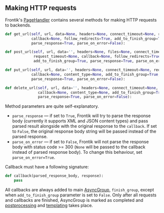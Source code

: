 ## Making HTTP requests

Frontik's [PageHandler](/frontik/handler.py) contains several methods for making HTTP requests to backends.

```python
def get_url(self, url, data=None, headers=None, connect_timeout=None, request_timeout=None,
            callback=None, follow_redirects=True, add_to_finish_group=True,
            parse_response=True, parse_on_error=False):
```

```python
def post_url(self, url, data='', headers=None, files=None, connect_timeout=None,
             request_timeout=None, callback=None, follow_redirects=True, content_type=None,
             add_to_finish_group=True, parse_response=True, parse_on_error=False):
```

```python
def put_url(self, url, data='', headers=None, connect_timeout=None, request_timeout=None,
            callback=None, content_type=None, add_to_finish_group=True,
            parse_response=True, parse_on_error=False):
```

```python
def delete_url(self, url, data='', headers=None, connect_timeout=None, request_timeout=None,
               callback=None, content_type=None, add_to_finish_group=True,
               parse_response=True, parse_on_error=False):
```

Method parameters are quite self-explanatory.
* `parse_response` — if set to `True`, Frontik will try to parse the response body
(currently it supports XML and JSON content types) and pass parsed result alongside with the original response
to the `callback`. If set to `False`, the original response body string will be passed instead of the parsed response.
* `parse_on_error` — if set to `False`, Frontik will not parse the response body with status code >= 300
(`None` will be passed to the callback instead of parsed response body). To change this behaviour,
set `parse_on_error=True`.

Callback must have a following signature:

```python
def callback(parsed_response_body, response):
    pass
```

All callbacks are always added to main [AsyncGroup](/frontik/async.py), `finish_group`,
except when `add_to_finish_group` parameter is set to `False`. Only after all requests and callbacks
are finished, AsyncGroup is marked as completed and [postprocessing](/docs/postprocessing.md)
and [templating](/docs/producers.md) takes place.
